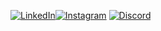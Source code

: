 [![LinkedIn](https://img.icons8.com/color/48/linkedin.png)](https://www.linkedin.com/in/brkoelho/)[![Instagram](https://img.icons8.com/fluency/48/instagram-new.png)](https://www.instagram.com/brkoelho/) [![Discord](https://img.icons8.com/color/48/discord.png)](https://discordapp.com/users/brkoelho)
